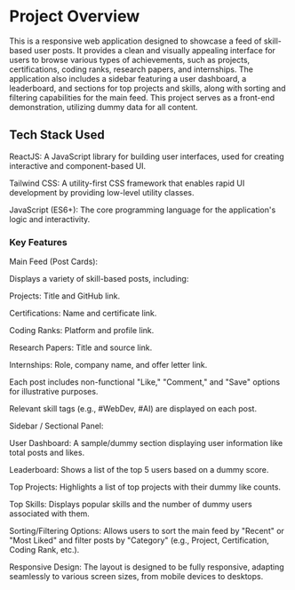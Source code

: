 # Project Overview

This is a responsive web application designed to showcase a feed of skill-based user posts. It provides a clean and visually appealing interface for users to browse various types of achievements, such as projects, certifications, coding ranks, research papers, and internships. The application also includes a sidebar featuring a user dashboard, a leaderboard, and sections for top projects and skills, along with sorting and filtering capabilities for the main feed. This project serves as a front-end demonstration, utilizing dummy data for all content.

## Tech Stack Used

ReactJS: A JavaScript library for building user interfaces, used for creating interactive and component-based UI.

Tailwind CSS: A utility-first CSS framework that enables rapid UI development by providing low-level utility classes.

JavaScript (ES6+): The core programming language for the application's logic and interactivity.

### Key Features

Main Feed (Post Cards):

 Displays a variety of skill-based posts, including:

  Projects: Title and GitHub link.

  Certifications: Name and certificate link.

  Coding Ranks: Platform and profile link.

  Research Papers: Title and source link.

  Internships: Role, company name, and offer letter link.

Each post includes non-functional "Like," "Comment," and "Save" options for illustrative purposes.

Relevant skill tags (e.g., #WebDev, #AI) are displayed on each post.

Sidebar / Sectional Panel:

   User Dashboard: A sample/dummy section displaying user information like total posts and likes.

   Leaderboard: Shows a list of the top 5 users based on a dummy score.

   Top Projects: Highlights a list of top projects with their dummy like counts.

   Top Skills: Displays popular skills and the number of dummy users associated with them.

   Sorting/Filtering Options: Allows users to sort the main feed by "Recent" or "Most Liked" and filter posts by "Category" (e.g., Project, Certification, Coding Rank, etc.).

Responsive Design: The layout is designed to be fully responsive, adapting seamlessly to various screen sizes, from mobile devices to desktops.

